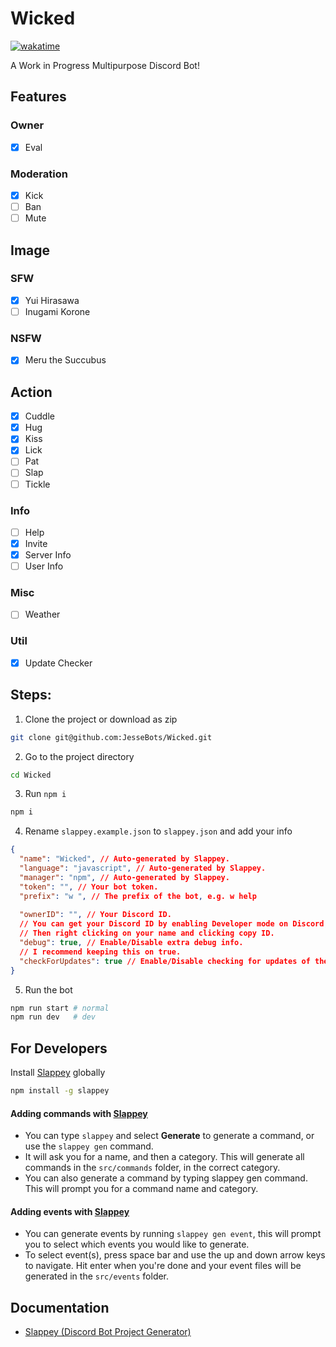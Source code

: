# Wicked
[![wakatime](https://wakatime.com/badge/user/aee8792f-d01d-4fab-89d4-0b326512d9b2/project/c9187bb9-3a4b-402d-a309-0b33705436d1.svg)](https://wakatime.com/badge/user/aee8792f-d01d-4fab-89d4-0b326512d9b2/project/c9187bb9-3a4b-402d-a309-0b33705436d1)

A Work in Progress Multipurpose Discord Bot!

## Features

### Owner
- [X] Eval

### Moderation
- [X] Kick
- [ ] Ban
- [ ] Mute

## Image
### SFW
- [X] Yui Hirasawa
- [ ] Inugami Korone

### NSFW
- [X] Meru the Succubus

## Action
- [X] Cuddle
- [X] Hug
- [X] Kiss
- [X] Lick
- [ ] Pat
- [ ] Slap
- [ ] Tickle

### Info
- [ ] Help
- [X] Invite
- [X] Server Info
- [ ] User Info

### Misc
- [ ] Weather

### Util
- [X] Update Checker


## Steps:
1. Clone the project or download as zip
```bash
git clone git@github.com:JesseBots/Wicked.git
```

2. Go to the project directory
```bash
cd Wicked
```

3. Run `npm i`
```bash
npm i
```

4. Rename `slappey.example.json` to `slappey.json` and add your info
```json
{
  "name": "Wicked", // Auto-generated by Slappey.
  "language": "javascript", // Auto-generated by Slappey.
  "manager": "npm", // Auto-generated by Slappey.
  "token": "", // Your bot token.
  "prefix": "w ", // The prefix of the bot, e.g. w help
  
  "ownerID": "", // Your Discord ID.
  // You can get your Discord ID by enabling Developer mode on Discord,
  // Then right clicking on your name and clicking copy ID.
  "debug": true, // Enable/Disable extra debug info.
  // I recommend keeping this on true.
  "checkForUpdates": true // Enable/Disable checking for updates of the source.
}
```

5. Run the bot
```bash
npm run start # normal
npm run dev   # dev
```

## For Developers
Install [Slappey](https://github.com/stuyy/slappey) globally
```bash
npm install -g slappey
```

#### Adding commands with [Slappey](https://github.com/stuyy/slappey)
- You can type `slappey` and select **Generate** to generate a command, or use the `slappey gen` command.
- It will ask you for a name, and then a category. This will generate all commands in the `src/commands` folder, in the correct category.
- You can also generate a command by typing slappey gen command. This will prompt you for a command name and category.

#### Adding events with [Slappey](https://github.com/stuyy/slappey)
- You can generate events by running `slappey gen event`, this will prompt you to select which events you would like to generate.
- To select event(s), press space bar and use the up and down arrow keys to navigate. Hit enter when you're done and your event files will be generated in the `src/events` folder.

## Documentation
- [Slappey (Discord Bot Project Generator)](https://github.com/stuyy/slappey)